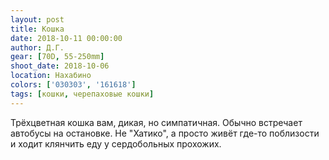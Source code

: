 ```yaml
---
layout: post
title: Кошка
date: 2018-10-11 00:00:00
author: Д.Г.
gear: [70D, 55-250mm]
shoot_date: 2018-10-06
location: Нахабино
colors: ['030303', '161618']
tags: [кошки, черепаховые кошки]
---
```

Трёхцветная кошка вам, дикая, но симпатичная. Обычно встречает автобусы на остановке. Не "Хатико", а просто живёт где-то поблизости и ходит клянчить еду у сердобольных прохожих.
